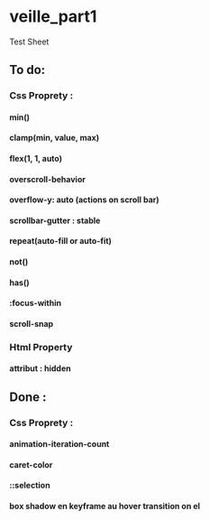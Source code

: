 # veille_part1

Test Sheet

## To do:

### Css Proprety :

#### min()

#### clamp(min, value, max)

#### flex(1, 1, auto)

#### overscroll-behavior

#### overflow-y: auto (actions on scroll bar)

#### scrollbar-gutter : stable

#### repeat(auto-fill or auto-fit)

#### not()

#### has()

#### :focus-within

#### scroll-snap

### Html Property

#### attribut : hidden

## Done :

### Css Proprety :

#### animation-iteration-count

#### caret-color

#### ::selection

#### box shadow en keyframe au hover transition on el
